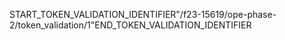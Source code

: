 START_TOKEN_VALIDATION_IDENTIFIER"/f23-15619/ope-phase-2/token_validation/1"END_TOKEN_VALIDATION_IDENTIFIER